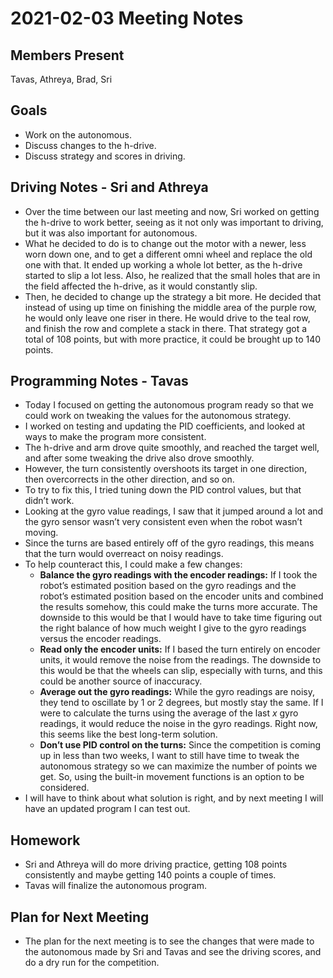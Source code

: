 # 2021-02-03 Meeting Notes

## Members Present  
Tavas, Athreya, Brad, Sri
  
## Goals  
- Work on the autonomous.
- Discuss changes to the h-drive.
- Discuss strategy and scores in driving.
  
## Driving Notes - Sri and Athreya
- Over the time between our last meeting and now, Sri worked on getting the h-drive to work better, seeing as it not only was important to driving, but it was also important for autonomous. 
- What he decided to do is to change out the motor with a newer, less worn down one, and to get a different omni wheel and replace the old one with that. It ended up working a whole lot better, as the h-drive started to slip a lot less. Also, he realized that the small holes that are in the field affected the h-drive, as it would constantly slip.
- Then, he decided to change up the strategy a bit more. He decided that instead of using up time on finishing the middle area of the purple row, he would only leave one riser in there. He would drive to the teal row, and finish the row and complete a stack in there. That strategy got a total of 108 points, but with more practice, it could be brought up to 140 points. 

## Programming Notes - Tavas

- Today I focused on getting the autonomous program ready so that we could work on tweaking the values for the autonomous strategy.
- I worked on testing and updating the PID coefficients, and looked at ways to make the program more consistent.
- The h-drive and arm drove quite smoothly, and reached the target well, and after some tweaking the drive also drove smoothly.
- However, the turn consistently overshoots its target in one direction, then overcorrects in the other direction, and so on.
- To try to fix this, I tried tuning down the PID control values, but that didn’t work.
- Looking at the gyro value readings, I saw that it jumped around a lot and the gyro sensor wasn’t very consistent even when the robot wasn’t moving.
- Since the turns are based entirely off of the gyro readings, this means that the turn would overreact on noisy readings.
- To help counteract this, I could make a few changes: 
	- **Balance the gyro readings with the encoder readings:** If I took the robot’s estimated position based on the gyro readings and the robot’s estimated position based on the encoder units and combined the results somehow, this could make the turns more accurate. The downside to this would be that I would have to take time figuring out the right balance of how much weight I give to the gyro readings versus the encoder readings.
	- **Read only the encoder units:** If I based the turn entirely on encoder units, it would remove the noise from the readings. The downside to this would be that the wheels can slip, especially with turns, and this could be another source of inaccuracy.
	- **Average out the gyro readings:** While the gyro readings are noisy, they tend to oscillate by 1 or 2 degrees, but mostly stay the same. If I were to calculate the turns using the average of the last *x* gyro readings, it would reduce the noise in the gyro readings. Right now, this seems like the best long-term solution.
	- **Don’t use PID control on the turns:** Since the competition is coming up in less than two weeks, I want to still have time to tweak the autonomous strategy so we can maximize the number of points we get. So, using the built-in movement functions is an option to be considered.
- I will have to think about what solution is right, and by next meeting I will have an updated program I can test out.

## Homework  
- Sri and Athreya will do more driving practice, getting 108 points consistently and maybe getting 140 points a couple of times.  
- Tavas will finalize the autonomous program.

## Plan for Next Meeting  
- The plan for the next meeting is to see the changes that were made to the autonomous made by Sri and Tavas and see the driving scores, and do a dry run for the competition.
